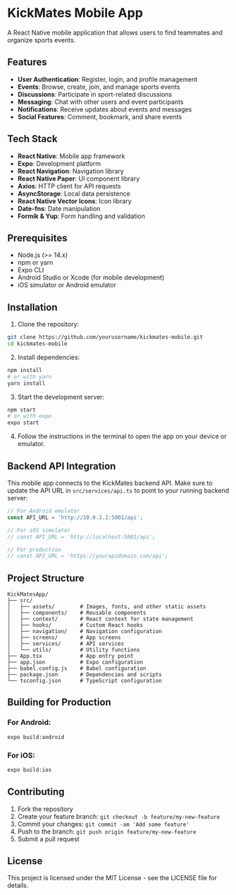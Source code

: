# KickMates Mobile App

A React Native mobile application that allows users to find teammates and organize sports events.

## Features

- **User Authentication**: Register, login, and profile management
- **Events**: Browse, create, join, and manage sports events
- **Discussions**: Participate in sport-related discussions
- **Messaging**: Chat with other users and event participants
- **Notifications**: Receive updates about events and messages
- **Social Features**: Comment, bookmark, and share events

## Tech Stack

- **React Native**: Mobile app framework
- **Expo**: Development platform
- **React Navigation**: Navigation library
- **React Native Paper**: UI component library
- **Axios**: HTTP client for API requests
- **AsyncStorage**: Local data persistence
- **React Native Vector Icons**: Icon library
- **Date-fns**: Date manipulation
- **Formik & Yup**: Form handling and validation

## Prerequisites

- Node.js (>= 14.x)
- npm or yarn
- Expo CLI
- Android Studio or Xcode (for mobile development)
- iOS simulator or Android emulator

## Installation

1. Clone the repository:
```bash
git clone https://github.com/yourusername/kickmates-mobile.git
cd kickmates-mobile
```

2. Install dependencies:
```bash
npm install
# or with yarn
yarn install
```

3. Start the development server:
```bash
npm start
# or with expo
expo start
```

4. Follow the instructions in the terminal to open the app on your device or emulator.

## Backend API Integration

This mobile app connects to the KickMates backend API. Make sure to update the API URL in `src/services/api.ts` to point to your running backend server:

```typescript
// For Android emulator
const API_URL = 'http://10.0.2.2:5001/api'; 

// For iOS simulator
// const API_URL = 'http://localhost:5001/api'; 

// For production
// const API_URL = 'https://yourapidomain.com/api';
```

## Project Structure

```
KickMatesApp/
├── src/
│   ├── assets/        # Images, fonts, and other static assets
│   ├── components/    # Reusable components
│   ├── context/       # React context for state management
│   ├── hooks/         # Custom React hooks
│   ├── navigation/    # Navigation configuration
│   ├── screens/       # App screens
│   ├── services/      # API services
│   └── utils/         # Utility functions
├── App.tsx            # App entry point
├── app.json           # Expo configuration
├── babel.config.js    # Babel configuration
├── package.json       # Dependencies and scripts
└── tsconfig.json      # TypeScript configuration
```

## Building for Production

### For Android:

```bash
expo build:android
```

### For iOS:

```bash
expo build:ios
```

## Contributing

1. Fork the repository
2. Create your feature branch: `git checkout -b feature/my-new-feature`
3. Commit your changes: `git commit -am 'Add some feature'`
4. Push to the branch: `git push origin feature/my-new-feature`
5. Submit a pull request

## License

This project is licensed under the MIT License - see the LICENSE file for details. 